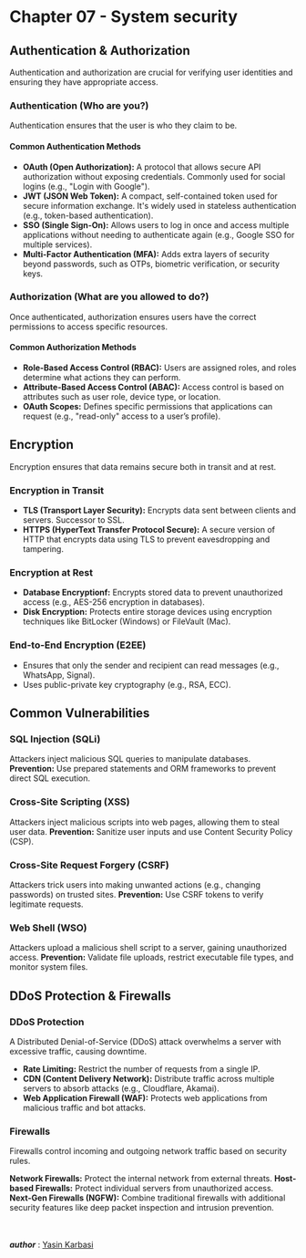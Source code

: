 # Chapter 07 - System security

## Authentication & Authorization
Authentication and authorization are crucial for verifying user identities and ensuring they have appropriate access.

### Authentication (Who are you?)
Authentication ensures that the user is who they claim to be.

#### **Common Authentication ‌Methods**
- **OAuth (Open Authorization):** A protocol that allows secure API authorization without exposing credentials. Commonly used for social logins (e.g., "Login with Google").
- **JWT (JSON Web Token):** A compact, self-contained token used for secure information exchange. It's widely used in stateless authentication (e.g., token-based authentication).
- **SSO (Single Sign-On):** Allows users to log in once and access multiple applications without needing to authenticate again (e.g., Google SSO for multiple services).
- **Multi-Factor Authentication (MFA):** Adds extra layers of security beyond passwords, such as OTPs, biometric verification, or security keys.

### Authorization (What are you allowed to do?)
Once authenticated, authorization ensures users have the correct permissions to access specific resources.

#### **Common Authorization ‌Methods**
- **Role-Based Access Control (RBAC):** Users are assigned roles, and roles determine what actions they can perform.
- **Attribute-Based Access Control (ABAC):** Access control is based on attributes such as user role, device type, or location.
- **OAuth Scopes:** Defines specific permissions that applications can request (e.g., "read-only" access to a user’s profile).

## Encryption
Encryption ensures that data remains secure both in transit and at rest.

### Encryption in Transit
- **TLS (Transport Layer Security):** Encrypts data sent between clients and servers. Successor to SSL.
- **HTTPS (HyperText Transfer Protocol Secure):** A secure version of HTTP that encrypts data using TLS to prevent eavesdropping and tampering.

### Encryption at Rest
- **Database Encryptionf:** Encrypts stored data to prevent unauthorized access (e.g., AES-256 encryption in databases).
- **Disk Encryption:** Protects entire storage devices using encryption techniques like BitLocker (Windows) or FileVault (Mac).
  
### End-to-End Encryption (E2EE)
- Ensures that only the sender and recipient can read messages (e.g., WhatsApp, Signal).
- Uses public-private key cryptography (e.g., RSA, ECC).

## Common Vulnerabilities

### SQL Injection (SQLi)
Attackers inject malicious SQL queries to manipulate databases.
**Prevention:** Use prepared statements and ORM frameworks to prevent direct SQL execution.

###  Cross-Site Scripting (XSS)
Attackers inject malicious scripts into web pages, allowing them to steal user data.
**Prevention:** Sanitize user inputs and use Content Security Policy (CSP).

### Cross-Site Request Forgery (CSRF)
Attackers trick users into making unwanted actions (e.g., changing passwords) on trusted sites.
**Prevention:** Use CSRF tokens to verify legitimate requests.

### Web Shell (WSO)
Attackers upload a malicious shell script to a server, gaining unauthorized access.
**Prevention:** Validate file uploads, restrict executable file types, and monitor system files.

## DDoS Protection & Firewalls

### DDoS Protection
A Distributed Denial-of-Service (DDoS) attack overwhelms a server with excessive traffic, causing downtime.

- **Rate Limiting:** Restrict the number of requests from a single IP.
- **CDN (Content Delivery Network):** Distribute traffic across multiple servers to absorb attacks (e.g., Cloudflare, Akamai).
- **Web Application Firewall (WAF):** Protects web applications from malicious traffic and bot attacks.

### Firewalls
Firewalls control incoming and outgoing network traffic based on security rules.

**Network Firewalls:** Protect the internal network from external threats.
**Host-based Firewalls:** Protect individual servers from unauthorized access.
**Next-Gen Firewalls (NGFW):** Combine traditional firewalls with additional security features like deep packet inspection and intrusion prevention.

<br><br> ***author*** : [Yasin Karbasi](https://github.com/YasinKar)
